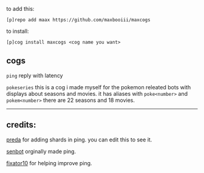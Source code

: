 
to add this: 

`[p]repo add maax https://github.com/maxbooiii/maxcogs`

to install:

`[p]cog install maxcogs <cog name you want>`

## cogs
`ping` 
reply with latency

`pokeseries` 
this is a cog i made myself for the pokemon releated bots with displays about seasons and movies. it has aliases with `poke<number>` and `pokem<number>` there are 22 seasons and 18 movies.

----------------------------------------------------------------
## credits:
[preda](https://github.com/PredaaA/predacogs) for adding shards in ping. you can edit this to see it.

[senbot](https://github.com/Nesroht/Senbot-Cogs) orginally made ping.

[fixator10](https://github.com/fixator10/Fixator10-Cogs) for helping improve ping.
